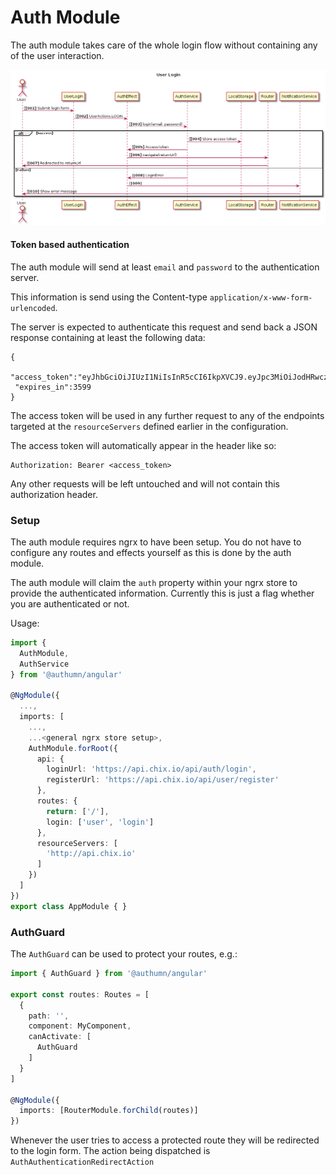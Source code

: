 # Auth Module

The auth module takes care of the whole login flow without containing any of the user interaction.

![Login Diagram](./diagrams/login.png)

#### Token based authentication

The auth module will send at least `email` and `password` to the authentication server.

This information is send using the Content-type `application/x-www-form-urlencoded`.

The server is expected to authenticate this request and send back a JSON response containing at least the following data:

```text
{
 "access_token":"eyJhbGciOiJIUzI1NiIsInR5cCI6IkpXVCJ9.eyJpc3MiOiJodHRwczovL2NoaXguaW8iLCJzdWIiOiI1YWE1MTU0OWRmNGJlYzAwMGY0YmMxMTgiLCJhdWQiOiJjbGllbnRfaWQiLCJzY29wZXMiOltdLCJlbWFpbCI6InJoYWxmZkB5YWhvby5jb20iLCJleHAiOjE1MjcxNDYxODksImlhdCI6MTUyMTAyNjE4OSwianRpIjoiM2NiMGE2NDgtMjNlYy00NWQ5LTk5ZGMtN2U3NTI3MTVlMzE0In0.pQEsbpAIPX450USc62_NjTaOo1dt3P_csIbFjRHCv4c",
 "expires_in":3599
}
```

The access token will be used in any further request to any of the endpoints targeted at the `resourceServers` defined earlier in the configuration.

The access token will automatically appear in the header like so:

```text
Authorization: Bearer <access_token>
```

Any other requests will be left untouched and will not contain this authorization header.

### Setup

The auth module requires ngrx to have been setup. You do not have to configure any routes and effects yourself as this is done by the auth module.

The auth module will claim the `auth` property within your ngrx store to provide the authenticated information. Currently this is just a flag whether you are authenticated or not.

Usage:

```typescript
import {
  AuthModule,
  AuthService
} from '@authumn/angular'

@NgModule({
  ...,
  imports: [
    ...,
    ...<general ngrx store setup>,
    AuthModule.forRoot({
      api: {
        loginUrl: 'https://api.chix.io/api/auth/login',
        registerUrl: 'https://api.chix.io/api/user/register'
      },
      routes: {
        return: ['/'],
        login: ['user', 'login']
      },
      resourceServers: [
        'http://api.chix.io'
      ]
    })
  ]
})
export class AppModule { }
```

### AuthGuard

The `AuthGuard` can be used to protect your routes, e.g.:

```typescript
import { AuthGuard } from '@authumn/angular'

export const routes: Routes = [
  {
    path: '',
    component: MyComponent,
    canActivate: [
      AuthGuard
    ]
  }
]

@NgModule({
  imports: [RouterModule.forChild(routes)]
})
```

Whenever the user tries to access a protected route they will be redirected to the login form. The action being dispatched is `AuthAuthenticationRedirectAction`
